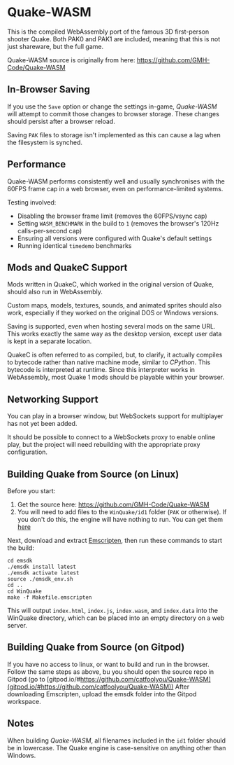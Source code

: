 Quake-WASM
==========

This is the compiled WebAssembly port of the famous 3D first-person shooter Quake. Both PAK0 and PAK1 are included, meaning that this is not just shareware, but the full game.

Quake-WASM source is originally from here: https://github.com/GMH-Code/Quake-WASM

In-Browser Saving
-----------------

If you use the `Save` option or change the settings in-game, *Quake-WASM* will attempt to commit those changes to browser storage.  These changes should persist after a browser reload.

Saving `PAK` files to storage isn't implemented as this can cause a lag when the filesystem is synched.

Performance
-----------

Quake-WASM performs consistently well and usually synchronises with the 60FPS frame cap in a web browser, even on performance-limited systems.

Testing involved:

- Disabling the browser frame limit (removes the 60FPS/vsync cap)
- Setting `WASM_BENCHMARK` in the build to `1` (removes the browser's 120Hz calls-per-second cap)
- Ensuring all versions were configured with Quake's default settings
- Running identical `timedemo` benchmarks

Mods and QuakeC Support
-----------------------

Mods written in QuakeC, which worked in the original version of Quake, should also run in WebAssembly.

Custom maps, models, textures, sounds, and animated sprites should also work, especially if they worked on the original DOS or Windows versions.

Saving is supported, even when hosting several mods on the same URL.  This works exactly the same way as the desktop version, except user data is kept in a separate location.

QuakeC is often referred to as compiled, but, to clarify, it actually compiles to bytecode rather than native machine mode, similar to *CPython*.  This bytecode is interpreted at runtime.  Since this interpreter works in WebAssembly, most Quake 1 mods should be playable within your browser.

Networking Support
------------------

You can play in a browser window, but WebSockets support for multiplayer has not yet been added.

It should be possible to connect to a WebSockets proxy to enable online play, but the project will need rebuilding with the appropriate proxy configuration.

Building Quake from Source (on Linux)
-------------------------------------

Before you start:

1. Get the source here: https://github.com/GMH-Code/Quake-WASM
2. You will need to add files to the `WinQuake/id1` folder (`PAK` or otherwise).  If you don't do this, the engine will have nothing to run. You can get them [here](https://github.com/rictorres/quake-ktx-server/tree/master/id1)

Next, download and extract [Emscripten](https://emscripten.org/), then run these commands to start the build:

    cd emsdk
    ./emsdk install latest
    ./emsdk activate latest
    source ./emsdk_env.sh
    cd ..
    cd WinQuake
    make -f Makefile.emscripten

This will output `index.html`, `index.js`, `index.wasm`, and `index.data` into the WinQuake directory, which can be placed into an empty directory on a web server.

Building Quake from Source (on Gitpod)
-------------------------------------

If you have no access to linux, or want to build and run in the browser.
Follow the same steps as above, bu you should open the source repo in Gitpod (go to [gitpod.io/#https://github.com/catfoolyou/Quake-WASM](gitpod.io/#https://github.com/catfoolyou/Quake-WASM))
After downloading Emscripten, upload the emsdk folder into the Gitpod workspace.

Notes
-----

When building *Quake-WASM*, all filenames included in the `id1` folder should be in lowercase.  The Quake engine is case-sensitive on anything other than Windows.
